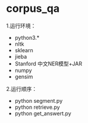 # corpus_qa

1.运行环境：
- python3.*
- nltk
- sklearn
- jieba
- Stanford 中文NER模型+JAR
- numpy
- gensim

2.运行顺序：
- python segment.py 
- python retrieve.py 
- python get_answert.py



